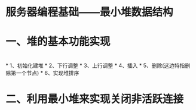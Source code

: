# 服务器编程基础——最小堆数据结构

# 一、堆的基本功能实现
<br>
* 1、初始化建堆
* 2、下行调整
* 3、上行调整
* 4、插入
* 5、删除(这边特指删除第一个节点)
* 6、实现堆排序


# 二、利用最小堆来实现关闭非活跃连接
